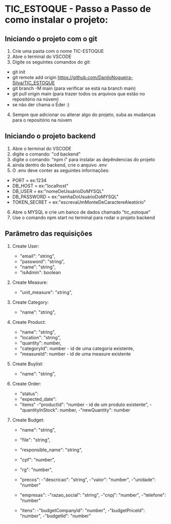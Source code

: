 # TIC_ESTOQUE - Passo a Passo de como instalar o projeto:

## Iniciando o projeto com o git

1) Crie uma pasta com o nome TIC-ESTOQUE
2) Abre o terminal do VSCODE
3) Digite os seguintes comandos do git:
  - git init
  - git remote add origin https://github.com/DaniloNogueira-Silva/TIC_ESTOQUE
  - git branch -M main (para verificar se está na branch main)
  - git pull origin main (para trazer todos os arquivos que estão no repositório na núvem)
  - se não der chama o Éder :)
4) Sempre que adicionar ou alterar algo do projeto, suba as mudanças para o repositório na núvem

## Iniciando o projeto backend

1) Abre o terminal do VSCODE
2) digite o comando: "cd backend"
3) digite o comando: "npm i" para instalar as depêndencias do projeto
4) ainda dentro do backend, crie o arquivo .env
5) O .env deve conter as seguintes informações:
  - PORT = ex:1234
  - DB_HOST = ex:"localhost"
  - DB_USER = ex:"nomeDeUsuárioDoMYSQL"
  - DB_PASSWORD =  ex:"senhaDoUsuárioDoMYSQL"
  - TOKEN_SECRET = ex:"escrevaUmMonteDeCaractereAleatório"
6) Abre o MYSQL e crie um banco de dados chamado "tic_estoque"
7) Use o comando npm start no terminal para rodar o projeto backend

## Parâmetro das requisições

1) Create User: 
    - "email": "string",
    - "password": "string",
    - "name": "string",
    - "isAdmin": boolean

2) Create Measure:
    - "unit_measure": "string",

3) Create Category:
    - "name": "string",
    
4) Create Product:
    - "name": "string",
    - "location": "string",
    - "quantity": number,
    - "categoryId": number - id de uma categoria existente,
    - "measureId": number - id de uma measure existente

5) Create Buylist:
    - "name": "string",


6) Create Order:

    - "status":
    - "expected_date":
    - "items"
        -"productId": "number - id de um produto existente",
        -"quantityInStock": number,
        -"newQuantity": number

7) Create Budget:
    - "name": "string",
    - "file": "string",
    - "responsible_name": "string",
    - "cpf": "number",
    - "rg": "number",
    - "precos":
            -"descricao":  "string",
            -"valor": "number",
            -"unidade": "number"

    - "empresas":
            -"razao_social": "string",
            -"cnpj": "number",
            -"telefone": "number"

    - "itens": 
            -"budgetCompanyId": "number",
            -"budgetPriceId": "number",
            -"budgetId": "number"
